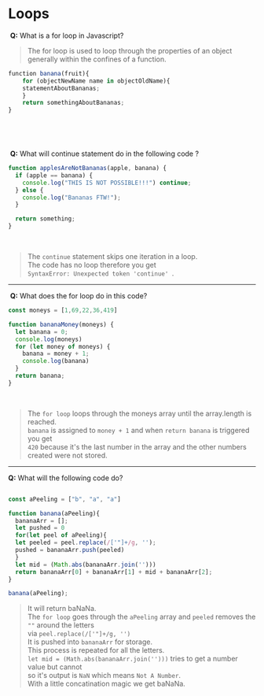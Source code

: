# Loops
​
**Q:** What is a for loop in Javascript? 
​
> The for loop is used to loop through the properties of an object generally within the confines of a function.
​
```js
​function banana(fruit){
    for (objectNewName name in objectOldName){
    statementAboutBananas;
    }
    return somethingAboutBananas;
}
```
​
---
​
**Q:** What will continue statement do in the following code ?
​
​
​
```js
function applesAreNotBananas(apple, banana) {
  if (apple == banana) {
    console.log("THIS IS NOT POSSIBLE!!!") continue;
  } else {
    console.log("Bananas FTW!");
  }

  return something;
}

```
​
> The `continue` statement skips one iteration in a loop. <br>The code has no loop therefore you get <br> `SyntaxError: Unexpected token 'continue' `.
​
---
​
**Q:** What does the for loop do in this code?
​
```js
const moneys = [1,69,22,36,419]

function bananaMoney(moneys) {
  let banana = 0;
  console.log(moneys)
  for (let money of moneys) {
    banana = money + 1;
    console.log(banana)
  }
  return banana;
}
```
​
> The `for loop` loops through the moneys array until the array.length is reached. <br>`banana` is assigned to `money + 1` and when `return banana` is triggered you get <br> `420` because it's the last number in the array and the other numbers created were not stored.
​
---

**Q:** What will the following code do?

```js

const aPeeling = ["b", "a", "a"]

function banana(aPeeling){
  bananaArr = [];
  let pushed = 0
  for(let peel of aPeeling){
  let peeled = peel.replace(/['"]+/g, '');
  pushed = bananaArr.push(peeled)
  }
  let mid = (Math.abs(bananaArr.join('')))
  return bananaArr[0] + bananaArr[1] + mid + bananaArr[2];
}

banana(aPeeling);
```
> It will return baNaNa. <br>
The `for loop` goes through the `aPeeling` array and `peeled` removes the `""` around the letters<br>
via `peel.replace(/['"]+/g, '')` <br>
It is pushed into `bananaArr` for storage. <br>
This process is repeated for all the letters.<br>
`let mid = (Math.abs(bananaArr.join('')))` tries to get a number value but cannot<br>
so it's output is `NaN` which means `Not A Number`. <br>
With a little concatination magic we get baNaNa.